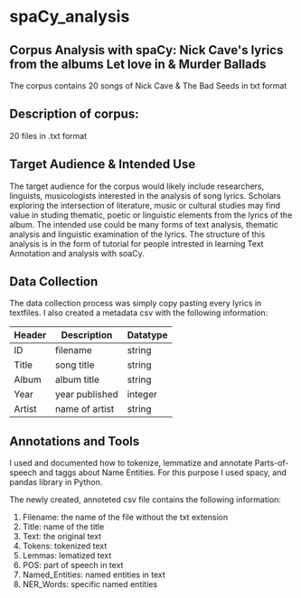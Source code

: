 # spaCy_analysis

## Corpus Analysis with spaCy: Nick Cave's lyrics from the albums Let love in & Murder Ballads
 The corpus contains 20 songs of Nick Cave & The Bad Seeds in txt format 

 ## Description of corpus:
 20 files in .txt format

 ## Target Audience & Intended Use

  The target audience for the corpus would likely include researchers, linguists, musicologists 
  interested in the analysis of song lyrics. Scholars exploring the intersection of literature, 
  music or cultural studies may find value in studing thematic, poetic or linguistic elements from the lyrics 
  of the album. The intended use could be many forms of text analysis, thematic analysis and
  linguistic examination of the lyrics. The structure of this analysis is in the form of tutorial for people intrested
  in learning Text Annotation and analysis with soaCy.

  ## Data Collection 
  The data collection process was simply copy pasting every lyrics in textfiles.
  I also created a metadata csv with the following information:

  |Header   |Description     | Datatype|
  | ------- | -------------- | ------- |
  | ID      | filename       | string  |
  | Title   | song title     | string  |
  | Album   | album title    | string  |
  | Year    | year published | integer |
  | Artist  | name of artist | string  |

  ## Annotations and Tools

  I used and documented how to tokenize, lemmatize and annotate Parts-of-speech and taggs about Name Entities.
  For this purpose I used spacy, and pandas library in Python.
  
  The newly created, annoteted csv file contains the following information:
  
  1. Filename: the name of the file without the txt extension
  2. Title: name of the title
  3. Text: the original text
  4. Tokens: tokenized text
  5. Lemmas: lematized text
  6. POS: part of speech in text
  7. Named_Entities: named entities in text
  8. NER_Words: specific named entities
      
  
  

  
